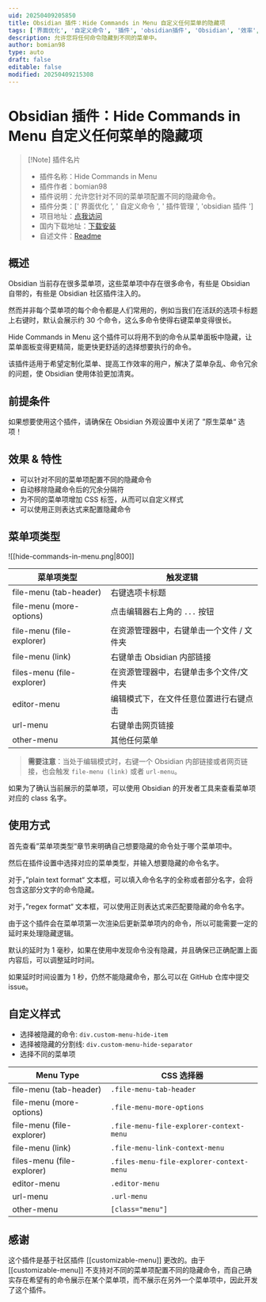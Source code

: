 ```yaml
---
uid: 20250409205850
title: Obsidian 插件：Hide Commands in Menu 自定义任何菜单的隐藏项
tags: ['界面优化', '自定义命令', '插件', 'obsidian插件', 'Obsidian', '效率', '自定义', '右键菜单', '菜单', '隐藏']
description: 允许您将任何命令隐藏到不同的菜单中。
author: bomian98
type: auto
draft: false
editable: false
modified: 20250409215308
---
```


# Obsidian 插件：Hide Commands in Menu 自定义任何菜单的隐藏项

> [!Note] 插件名片
> - 插件名称：Hide Commands in Menu
> - 插件作者：bomian98
> - 插件说明：允许您针对不同的菜单项配置不同的隐藏命令。
> - 插件分类：[' 界面优化 ', ' 自定义命令 ', ' 插件管理 ', 'obsidian 插件 ']
> - 项目地址：[点我访问](https://github.com/bomian98/obsidian-hide-commands-in-menu)
> - 国内下载地址：[下载安装](https://pkmer.cn/products/plugin/pluginMarket/?hide-commands-in-menu)
> - 自述文件：[Readme](https://ghproxy.net/https://raw.githubusercontent.com/bomian98/obsidian-hide-commands-in-menu/master/README.md)

## 概述

Obsidian 当前存在很多菜单项，这些菜单项中存在很多命令，有些是 Obsidian 自带的，有些是 Obsidian 社区插件注入的。

然而并非每个菜单项的每个命令都是人们常用的，例如当我们在活跃的选项卡标题上右键时，默认会展示约 30 个命令，这么多命令使得右键菜单变得很长。

Hide Commands in Menu 这个插件可以将用不到的命令从菜单面板中隐藏，让菜单面板变得更精简，能更快更舒适的选择想要执行的命令。

该插件适用于希望定制化菜单、提高工作效率的用户，解决了菜单杂乱、命令冗余的问题，使 Obsidian 使用体验更加清爽。

## 前提条件

如果想要使用这个插件，请确保在 Obsidian 外观设置中关闭了 ”原生菜单“ 选项！

## 效果 & 特性

- 可以针对不同的菜单项配置不同的隐藏命令
- 自动移除隐藏命令后的冗余分隔符
- 为不同的菜单项增加 CSS 标签，从而可以自定义样式
- 可以使用正则表达式来配置隐藏命令

## 菜单项类型

![[hide-commands-in-menu.png|800]]

| 菜单项类型                      | 触发逻辑                   |
| -------------------------- | ---------------------- |
| file-menu (tab-header)     | 右键选项卡标题                |
| file-menu (more-options)   | 点击编辑器右上角的 `...` 按钮     |
| file-menu (file-explorer)  | 在资源管理器中，右键单击一个文件 / 文件夹 |
| file-menu (link)           | 右键单击 Obsidian 内部链接     |
| files-menu (file-explorer) | 在资源管理器中，右键单击多个文件/文件夹   |
| editor-menu                | 编辑模式下，在文件任意位置进行右键点击    |
| url-menu                   | 右键单击网页链接               |
| other-menu                 | 其他任何菜单                 |

> **需要注意**：当处于编辑模式时，右键一个 Obsidian 内部链接或者网页链接，也会触发 `file-menu (link)` 或者 `url-menu`。

如果为了确认当前展示的菜单项，可以使用 Obsidian 的开发者工具来查看菜单项对应的 class 名字。

## 使用方式

首先查看”菜单项类型“章节来明确自己想要隐藏的命令处于哪个菜单项中。

然后在插件设置中选择对应的菜单类型，并输入想要隐藏的命令名字。

对于，”plain text format“ 文本框，可以填入命令名字的全称或者部分名字，会将包含这部分文字的命令隐藏。

对于，”regex format“ 文本框，可以使用正则表达式来匹配要隐藏的命令名字。

由于这个插件会在菜单项第一次渲染后更新菜单项内的命令，所以可能需要一定的延时来处理隐藏逻辑。

默认的延时为 1 毫秒，如果在使用中发现命令没有隐藏，并且确保已正确配置上面内容后，可以调整延时时间。

如果延时时间设置为 1 秒，仍然不能隐藏命令，那么可以在 GitHub 仓库中提交 issue。

## 自定义样式

- 选择被隐藏的命令: `div.custom-menu-hide-item`
- 选择被隐藏的分割线: `div.custom-menu-hide-separator`
- 选择不同的菜单项

| Menu Type                  | CSS 选择器                                  |
| -------------------------- | ---------------------------------------- |
| file-menu (tab-header)     | `.file-menu-tab-header`                  |
| file-menu (more-options)   | `.file-menu-more-options`                |
| file-menu (file-explorer)  | `.file-menu-file-explorer-context-menu`  |
| file-menu (link)           | `.file-menu-link-context-menu`           |
| files-menu (file-explorer) | `.files-menu-file-explorer-context-menu` |
| editor-menu                | `.editor-menu`                           |
| url-menu                   | `.url-menu`                              |
| other-menu                 | `[class="menu"]`                         |

## 感谢

这个插件是基于社区插件 [[customizable-menu]] 更改的。由于 [[customizable-menu]] 不支持对不同的菜单项配置不同的隐藏命令，而自己确实存在希望有的命令展示在某个菜单项，而不展示在另外一个菜单项中，因此开发了这个插件。
